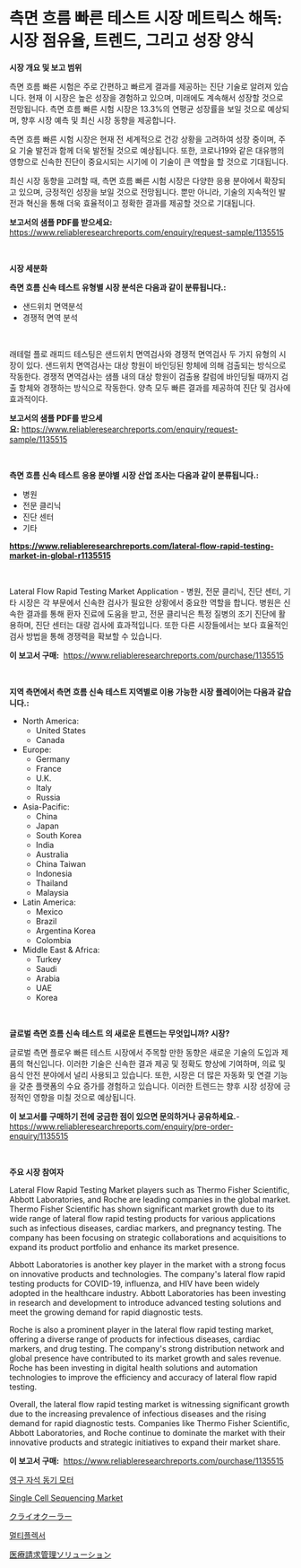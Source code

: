 <p><h1>측면 흐름 빠른 테스트 시장 메트릭스 해독: 시장 점유율, 트렌드, 그리고 성장 양식</h1></p><p><strong>시장 개요 및 보고 범위</strong></p>
<p><p>측면 흐름 빠른 시험은 주로 간편하고 빠르게 결과를 제공하는 진단 기술로 알려져 있습니다. 현재 이 시장은 높은 성장을 경험하고 있으며, 미래에도 계속해서 성장할 것으로 전망됩니다. 측면 흐름 빠른 시험 시장은 13.3%의 연평균 성장률을 보일 것으로 예상되며, 향후 시장 예측 및 최신 시장 동향을 제공합니다.</p><p>측면 흐름 빠른 시험 시장은 현재 전 세계적으로 건강 상황을 고려하여 성장 중이며, 주요 기술 발전과 함께 더욱 발전될 것으로 예상됩니다. 또한, 코로나19와 같은 대유행의 영향으로 신속한 진단이 중요시되는 시기에 이 기술이 큰 역할을 할 것으로 기대됩니다.</p><p>최신 시장 동향을 고려할 때, 측면 흐름 빠른 시험 시장은 다양한 응용 분야에서 확장되고 있으며, 긍정적인 성장을 보일 것으로 전망됩니다. 뿐만 아니라, 기술의 지속적인 발전과 혁신을 통해 더욱 효율적이고 정확한 결과를 제공할 것으로 기대됩니다.</p></p>
<p><strong>보고서의 샘플 PDF를 받으세요:</strong> <a href="https://www.reliableresearchreports.com/enquiry/request-sample/1135515">https://www.reliableresearchreports.com/enquiry/request-sample/1135515</a></p>
<p>&nbsp;</p>
<p><strong>시장 세분화</strong></p>
<p><strong>측면 흐름 신속 테스트 유형별 시장 분석은 다음과 같이 분류됩니다.:</strong></p>
<p><ul><li>샌드위치 면역분석</li><li>경쟁적 면역 분석</li></ul></p>
<p>&nbsp;</p>
<p><p>래테럴 플로 래피드 테스팅은 샌드위치 면역검사와 경쟁적 면역검사 두 가지 유형의 시장이 있다. 샌드위치 면역검사는 대상 항원이 바인딩된 항체에 의해 검출되는 방식으로 작동한다. 경쟁적 면역검사는 샘플 내의 대상 항원이 검출용 칼럼에 바인딩될 때까지 검출 항체와 경쟁하는 방식으로 작동한다. 양측 모두 빠른 결과를 제공하여 진단 및 검사에 효과적이다.</p></p>
<p><strong>보고서의 샘플 PDF를 받으세요:</strong>&nbsp;<a href="https://www.reliableresearchreports.com/enquiry/request-sample/1135515">https://www.reliableresearchreports.com/enquiry/request-sample/1135515</a></p>
<p>&nbsp;</p>
<p><strong> 측면 흐름 신속 테스트 응용 분야별 시장 산업 조사는 다음과 같이 분류됩니다.:</strong></p>
<p><ul><li>병원</li><li>전문 클리닉</li><li>진단 센터</li><li>기타</li></ul></p>
<p><strong><a href="https://www.reliableresearchreports.com/lateral-flow-rapid-testing-market-in-global-r1135515">https://www.reliableresearchreports.com/lateral-flow-rapid-testing-market-in-global-r1135515</a></strong></p>
<p>&nbsp;</p>
<p><p>Lateral Flow Rapid Testing Market Application - 병원, 전문 클리닉, 진단 센터, 기타 시장은 각 부문에서 신속한 검사가 필요한 상황에서 중요한 역할을 합니다. 병원은 신속한 결과를 통해 환자 진료에 도움을 받고, 전문 클리닉은 특정 질병의 조기 진단에 활용하며, 진단 센터는 대량 검사에 효과적입니다. 또한 다른 시장들에서는 보다 효율적인 검사 방법을 통해 경쟁력을 확보할 수 있습니다.</p></p>
<p><strong>이 보고서 구매:</strong>&nbsp; <a href="https://www.reliableresearchreports.com/purchase/1135515">https://www.reliableresearchreports.com/purchase/1135515</a></p>
<p>&nbsp;</p>
<p><strong>지역 측면에서 측면 흐름 신속 테스트 지역별로 이용 가능한 시장 플레이어는 다음과 같습니다.:</strong></p>
<p><ul>
    <li>
        North America:
        <ul>
            <li>United States</li>
            <li>Canada</li>
        </ul>
    </li>
    <li>
        Europe:
        <ul>
            <li>Germany</li>
            <li>France</li>
            <li>U.K.</li>
            <li>Italy</li>
            <li>Russia</li>
        </ul>
    </li>
    <li>
        Asia-Pacific:
        <ul>
            <li>China</li>
            <li>Japan</li>
            <li>South Korea</li>
            <li>India</li>
            <li>Australia</li>
            <li>China Taiwan</li>
            <li>Indonesia</li>
            <li>Thailand</li>
            <li>Malaysia</li>
        </ul>
    </li>
    <li>
        Latin America:
        <ul>
            <li>Mexico</li>
            <li>Brazil</li>
            <li>Argentina Korea</li>
            <li>Colombia</li>
        </ul>
    </li>
    <li>
        Middle East & Africa:
        <ul>
            <li>Turkey</li>
            <li>Saudi</li>
            <li>Arabia</li>
            <li>UAE</li>
            <li>Korea</li>
        </ul>
    </li>
    </ul></p>
<p>&nbsp;</p>
<p><strong>글로벌 측면 흐름 신속 테스트 의 새로운 트렌드는 무엇입니까? 시장?</strong></p>
<p><p>글로벌 측면 플로우 빠른 테스트 시장에서 주목할 만한 동향은 새로운 기술의 도입과 제품의 혁신입니다. 이러한 기술은 신속한 결과 제공 및 정확도 향상에 기여하며, 의료 및 음식 안전 분야에서 널리 사용되고 있습니다. 또한, 시장은 더 많은 자동화 및 연결 기능을 갖춘 플랫폼의 수요 증가를 경험하고 있습니다. 이러한 트렌드는 향후 시장 성장에 긍정적인 영향을 미칠 것으로 예상됩니다.</p></p>
<p><strong>이 보고서를 구매하기 전에 궁금한 점이 있으면 문의하거나 공유하세요.</strong>- <a href="https://www.reliableresearchreports.com/enquiry/pre-order-enquiry/1135515">https://www.reliableresearchreports.com/enquiry/pre-order-enquiry/1135515</a></p>
<p>&nbsp;</p>
<p><strong>주요 시장 참여자</strong></p>
<p><p>Lateral Flow Rapid Testing Market players such as Thermo Fisher Scientific, Abbott Laboratories, and Roche are leading companies in the global market. Thermo Fisher Scientific has shown significant market growth due to its wide range of lateral flow rapid testing products for various applications such as infectious diseases, cardiac markers, and pregnancy testing. The company has been focusing on strategic collaborations and acquisitions to expand its product portfolio and enhance its market presence.</p><p>Abbott Laboratories is another key player in the market with a strong focus on innovative products and technologies. The company's lateral flow rapid testing products for COVID-19, influenza, and HIV have been widely adopted in the healthcare industry. Abbott Laboratories has been investing in research and development to introduce advanced testing solutions and meet the growing demand for rapid diagnostic tests.</p><p>Roche is also a prominent player in the lateral flow rapid testing market, offering a diverse range of products for infectious diseases, cardiac markers, and drug testing. The company's strong distribution network and global presence have contributed to its market growth and sales revenue. Roche has been investing in digital health solutions and automation technologies to improve the efficiency and accuracy of lateral flow rapid testing.</p><p>Overall, the lateral flow rapid testing market is witnessing significant growth due to the increasing prevalence of infectious diseases and the rising demand for rapid diagnostic tests. Companies like Thermo Fisher Scientific, Abbott Laboratories, and Roche continue to dominate the market with their innovative products and strategic initiatives to expand their market share.</p></p>
<p><strong>이 보고서 구매:</strong>&nbsp;&nbsp;<a href="https://www.reliableresearchreports.com/purchase/1135515">https://www.reliableresearchreports.com/purchase/1135515</a></p>
<p><p><a href="https://medium.com/@edenger9807/%EC%98%81%EA%B5%AC-%EC%9E%90%EC%84%9D-%EB%8F%99%EA%B8%B0-%EB%AA%A8%ED%84%B0-%EC%8B%9C%EC%9E%A5-%EB%B6%84%EC%84%9D-%EA%B8%80%EB%A1%9C%EB%B2%8C-%EC%82%B0%EC%97%85-%EC%A0%84%EB%A7%9D-%EB%B0%8F-%EC%98%88%EC%B8%A1-2024-2031-140d31e2780d">영구 자석 동기 모터</a></p><p><a href="https://www.linkedin.com/pulse/single-cell-sequencing-market-size-outlook-forecast-2024-2031-kkubf?trackingId=eXPfQDMWtRkZ6ZZlXeC54A%3D%3D">Single Cell Sequencing Market</a></p><p><a href="https://github.com/EstelWisozk1/Market-Research-Report-List-1/blob/main/844040729048.md">クライオクーラー</a></p><p><a href="https://medium.com/@stuartstehr2022/%EB%A9%80%ED%8B%B0%ED%94%8C%EB%A0%89%EC%84%9C-%EC%8B%9C%EC%9E%A5-2031%EB%85%84%EA%B9%8C%EC%A7%80%EC%9D%98-%EC%B6%94%EC%84%B8-%EC%98%88%EC%B8%A1-%EB%B0%8F-%EA%B2%BD%EC%9F%81-%EB%B6%84%EC%84%9D-6acb8ba96da7">멀티플렉서</a></p><p><a href="https://medium.com/@johndory19/%E5%8C%BB%E7%99%82%E8%AB%8B%E6%B1%82%E7%AE%A1%E7%90%86%E3%82%BD%E3%83%AA%E3%83%A5%E3%83%BC%E3%82%B7%E3%83%A7%E3%83%B3%E5%B8%82%E5%A0%B4-2031%E5%B9%B4%E3%81%BE%E3%81%A7%E3%81%AE%E6%88%90%E5%8A%9F%E3%81%99%E3%82%8B%E3%83%93%E3%82%B8%E3%83%8D%E3%82%B9%E6%88%A6%E7%95%A5%E3%81%AE%E9%8D%B5-46b925f4642e">医療請求管理ソリューション</a></p></p>